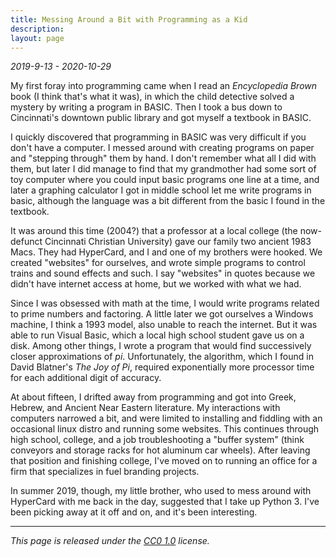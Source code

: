 ```yaml
---
title: Messing Around a Bit with Programming as a Kid
description:
layout: page
---
```

*2019-9-13 - 2020-10-29*

My first foray into programming came when I read an *Encyclopedia Brown* book (I think that's what it was), in which the child detective solved a mystery by writing a program in BASIC. Then I took a bus down to Cincinnati's downtown public library and got myself a textbook in BASIC.

I quickly discovered that programming in BASIC was very difficult if you don't have a computer. I messed around with creating programs on paper and "stepping through" them by hand. I don't remember what all I did with them, but later I did manage to find that my grandmother had some sort of toy computer where you could input basic programs one line at a time, and later a graphing calculator I got in middle school let me write programs in basic, although the language was a bit different from the basic I found in the textbook.

It was around this time (2004?) that a professor at a local college (the now-defunct Cincinnati Christian University) gave our family two ancient 1983 Macs. They had HyperCard, and I and one of my brothers were hooked. We created "websites" for ourselves, and wrote simple programs to control trains and sound effects and such. I say "websites" in quotes because we didn't have internet access at home, but we worked with what we had.

Since I was obsessed with math at the time, I would write programs related to prime numbers and factoring. A little later we got ourselves a Windows machine, I think a 1993 model, also unable to reach the internet. But it was able to run Visual Basic, which a local high school student gave us on a disk. Among other things, I wrote a program that would find successively closer approximations of *pi*. Unfortunately, the algorithm, which I found in David Blatner's *The Joy of Pi*, required exponentially more processor time for each additional digit of accuracy.

At about fifteen, I drifted away from programming and got into Greek, Hebrew, and Ancient Near Eastern literature. My interactions with computers narrowed a bit, and were limited to installing and fiddling with an occasional linux distro and running some websites. This continues through high school, college, and a job troubleshooting a "buffer system" (think conveyors and storage racks for hot aluminum car wheels). After leaving that position and finishing college, I've moved on to running an office for a firm that specializes in fuel branding projects.

In summer 2019, though, my little brother, who used to mess around with HyperCard with me back in the day, suggested that I take up Python 3. I've been picking away at it off and on, and it's been interesting.

---

_This page is released under the [CC0 1.0](https://creativecommons.org/publicdomain/zero/1.0/) license._

